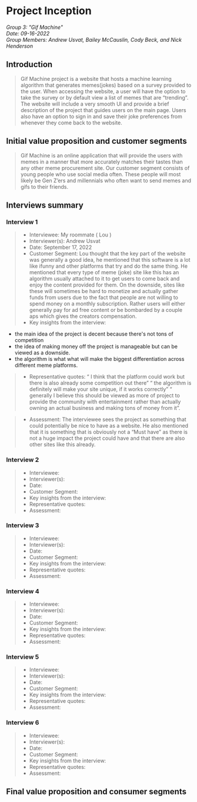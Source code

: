 # Project Inception
*Group 3: "Gif Machine"*  
*Date: 09-16-2022*  
*Group Members: Andrew Usvat, Bailey McCauslin, Cody Beck, and Nick Henderson*  

## Introduction
> Gif Machine project is a website that hosts a machine learning algorithm that generates memes(jokes) based on a survey provided to the user. When accessing the website, a user will have the option to take the survey or by default view a list of memes that are “trending”. The website will include a very smooth UI and provide a brief description of the project that guides users on the main page. Users also have an option to sign in and save their joke preferences from whenever they come back to the website.

## Initial value proposition and customer segments
> Gif Machine is an online application that will provide the users with memes in a manner that more accurately matches their tastes than any other meme procurement site. Our customer segment consists of young people who use social media often. These people will most likely be Gen Z’ers and millennials who often want to send memes and gifs to their friends.

## Interviews summary

### Interview 1
> * Interviewee: My roommate ( Lou )
> * Interviewer(s): Andrew Usvat
> * Date: September 17, 2022
> * Customer Segment: Lou thought that the key part of the website was generally a good idea, he mentioned that this software is a lot like ifunny and other platforms that try and do the same thing. He mentioned that every type of meme (joke) site like this has an algorithm usually attached to it to get users to come back and enjoy the content provided for them. On the downside, sites like these will sometimes be hard to monetize and actually gather funds from users due to the fact that people are not willing to spend money on a monthly subscription. Rather users will either generally pay for ad free content or be bombarded by a couple aps which gives the creators compensation.
> * Key insights from the interview:
 
- the main idea of the project is decent because there's not tons of competition
- the idea of making money off the project is manageable but can be viewed as a downside.
- the algorithm is what what will make the biggest differentiation across different meme platforms.

> * Representative quotes:
 “ I think that the platform could work but there is also already some competition out there”
“ the algorithm is definitely will make your site unique, if it works correctly”
“ generally I believe this should be viewed as more of project to provide the community with entertainment rather than actually owning an actual business and making tons of money from it”.

> * Assessment:
The interviewee sees the project as something that could potentially be nice to have as a website. He also mentioned that it is something that is obviously not a “Must have” as there is not a huge impact the project could have and that there are also other sites like this already.

### Interview 2
> * Interviewee:
> * Interviewer(s): 
> * Date: 
> * Customer Segment: 
> * Key insights from the interview:
> * Representative quotes:
> * Assessment:

### Interview 3
> * Interviewee:
> * Interviewer(s): 
> * Date: 
> * Customer Segment: 
> * Key insights from the interview:
> * Representative quotes:
> * Assessment:

### Interview 4
> * Interviewee:
> * Interviewer(s): 
> * Date: 
> * Customer Segment: 
> * Key insights from the interview:
> * Representative quotes:
> * Assessment:

### Interview 5
> * Interviewee:
> * Interviewer(s): 
> * Date: 
> * Customer Segment: 
> * Key insights from the interview:
> * Representative quotes:
> * Assessment:

### Interview 6
> * Interviewee:
> * Interviewer(s): 
> * Date: 
> * Customer Segment: 
> * Key insights from the interview:
> * Representative quotes:
> * Assessment:

## Final value proposition and consumer segments
>
